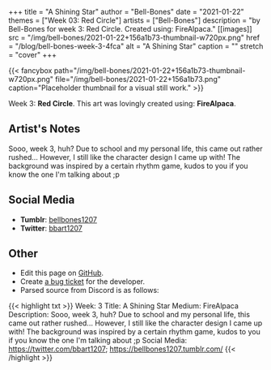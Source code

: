 +++
title =       "A Shining Star"
author =      "Bell-Bones"
date =        "2021-01-22"
themes =      ["Week 03: Red Circle"]
artists =     ["Bell-Bones"]
description = "by Bell-Bones for week 3: Red Circle. Created using: FireAlpaca."
[[images]]
      src = "/img/bell-bones/2021-01-22+156a1b73-thumbnail-w720px.png"
      href = "/blog/bell-bones-week-3-4fca"
      alt = "A Shining Star"
      caption = ""
      stretch = "cover"
+++

{{< fancybox path="/img/bell-bones/2021-01-22+156a1b73-thumbnail-w720px.png" file="/img/bell-bones/2021-01-22+156a1b73.png" caption="Placeholder thumbnail for a visual still work." >}}


Week 3: **Red Circle**. This art was lovingly created using: **FireAlpaca**.

## Artist's Notes

Sooo, week 3, huh? Due to school and my personal life, this came out rather rushed... However, I still like the character design I came up with! The background was inspired by a certain rhythm game, kudos to you if you know the one I'm talking about ;p

## Social Media

- **Tumblr**: <a href='https://bellbones1207.tumblr.com' target='_blank'>bellbones1207</a>
- **Twitter**: <a href='https://twitter.com/bbart1207' target='_blank'>bbart1207</a>

## Other

- Edit this page on [GitHub](https://github.com/teaminkling/web-refresh/edit/main/content/blog/bell-bones-week-3-4fca.md).
- Create [a bug ticket](https://github.com/teaminkling/web-refresh/issues/new?assignees=&labels=bug&template=problem-report.md&title=) for the developer.
- Parsed source from Discord is as follows:

{{< highlight txt >}}
Week: 3
Title: A Shining Star
Medium: FireAlpaca
Description: Sooo, week 3, huh? Due to school and my personal life, this came out rather rushed... However, I still like the character design I came up with! The background was inspired by a certain rhythm game, kudos to you if you know the one I'm talking about ;p
Social Media: https://twitter.com/bbart1207; https://bellbones1207.tumblr.com/
{{< /highlight >}}